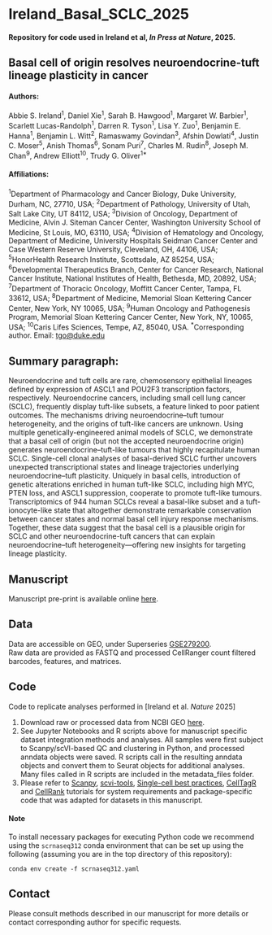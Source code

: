 # Ireland_Basal_SCLC_2025
#### Repository for code used in Ireland et al, _In Press at Nature_, 2025. 

## **Basal cell of origin resolves neuroendocrine-tuft lineage plasticity in cancer**

#### Authors:
Abbie S. Ireland<sup>1</sup>, Daniel Xie<sup>1</sup>, Sarah B. Hawgood<sup>1</sup>,  Margaret W. Barbier<sup>1</sup>, Scarlett Lucas-Randolph<sup>1</sup>, Darren R. Tyson<sup>1</sup>, Lisa Y. Zuo<sup>1</sup>, Benjamin E. Hanna<sup>1</sup>, Benjamin L. Witt<sup>2</sup>, Ramaswamy Govindan<sup>3</sup>, Afshin Dowlati<sup>4</sup>, Justin C. Moser<sup>5</sup>, Anish Thomas<sup>6</sup>, Sonam Puri<sup>7</sup>, Charles M. Rudin<sup>8</sup>, Joseph M. Chan<sup>9</sup>, Andrew Elliott<sup>10</sup>, Trudy G. Oliver<sup>1*</sup>

#### Affiliations:	
<sup>1</sup>Department of Pharmacology and Cancer Biology, Duke University, Durham, NC, 27710, USA;
<sup>2</sup>Department of Pathology, University of Utah, Salt Lake City, UT 84112, USA; 
<sup>3</sup>Division of Oncology, Department of Medicine, Alvin J. Siteman Cancer Center, Washington University School of Medicine, St Louis, MO, 63110, USA;
<sup>4</sup>Division of Hematology and Oncology, Department of Medicine, University Hospitals Seidman Cancer Center and Case Western Reserve University, Cleveland, OH, 44106, USA;
<sup>5</sup>HonorHealth Research Institute, Scottsdale, AZ 85254, USA;
<sup>6</sup>Developmental Therapeutics Branch, Center for Cancer Research, National Cancer Institute, National Institutes of Health, Bethesda, MD, 20892, USA;
<sup>7</sup>Department of Thoracic Oncology, Moffitt Cancer Center, Tampa, FL 33612, USA;
<sup>8</sup>Department of Medicine, Memorial Sloan Kettering Cancer Center, New York, NY 10065, USA;
<sup>9</sup>Human Oncology and Pathogenesis Program, Memorial Sloan Kettering Cancer Center, New York, NY, 10065, USA;
<sup>10</sup>Caris Lifes Sciences, Tempe, AZ, 85040, USA.
<sup>*</sup>Corresponding author. Email: tgo@duke.edu

## Summary paragraph:
Neuroendocrine and tuft cells are rare, chemosensory epithelial lineages defined by expression of ASCL1 and POU2F3 transcription factors, respectively. Neuroendocrine cancers, including small cell lung cancer (SCLC), frequently display tuft-like subsets, a feature linked to poor patient outcomes. The mechanisms driving neuroendocrine–tuft tumour heterogeneity, and the origins of tuft-like cancers are unknown. Using multiple genetically-engineered animal models of SCLC, we demonstrate that a basal cell of origin (but not the accepted neuroendocrine origin) generates neuroendocrine–tuft-like tumours that highly recapitulate human SCLC. Single-cell clonal analyses of basal-derived SCLC further uncovers unexpected transcriptional states and lineage trajectories underlying neuroendocrine–tuft plasticity. Uniquely in basal cells, introduction of genetic alterations enriched in human tuft-like SCLC, including high MYC, PTEN loss, and ASCL1 suppression, cooperate to promote tuft-like tumours. Transcriptomics of 944 human SCLCs reveal a basal-like subset and a tuft-ionocyte-like state that altogether demonstrate remarkable conservation between cancer states and normal basal cell injury response mechanisms. Together, these data suggest that the basal cell is a plausible origin for SCLC and other neuroendocrine-tuft cancers that can explain neuroendocrine–tuft heterogeneity—offering new insights for targeting lineage plasticity.

## Manuscript
Manuscript pre-print is available online [here](https://www.biorxiv.org/content/10.1101/2024.11.13.623500v1).

## Data
Data are accessible on GEO, under Superseries [GSE279200](https://www.ncbi.nlm.nih.gov/geo/query/acc.cgi?acc=GSE279200).  
Raw data are provided as FASTQ and processed CellRanger count filtered barcodes, features, and matrices. 
  
## Code
Code to replicate analyses performed in [Ireland et al. *Nature* 2025]

1. Download raw or processed data from NCBI GEO [here](https://www.ncbi.nlm.nih.gov/geo/query/acc.cgi?acc=GSE279200).
2. See Jupyter Notebooks and R scripts above for manuscript specific dataset integration methods and analyses. All samples were first subject to Scanpy/scVI-based QC and clustering in Python, and processed anndata objects were saved. R scripts call in the resulting anndata objects and convert them to Seurat objects for additional analyses. Many files called in R scripts are included in the metadata_files folder.
3. Please refer to [Scanpy](https://scanpy.readthedocs.io/en/stable/), [scvi-tools](https://docs.scvi-tools.org/en/stable/tutorials/index.html), [Single-cell best practices](https://www.sc-best-practices.org/), [CellTagR](https://github.com/morris-lab/CellTagR) and [CellRank](https://cellrank.readthedocs.io/en/stable/notebooks/tutorials/general/100_getting_started.html) tutorials for system requirements and package-specific code that was adapted for datasets in this manuscript. 

#### Note 
To install necessary packages for executing Python code we recommend using the `scrnaseq312` conda environment that can be set up using the following (assuming you are in the top directory of this repository):

```
conda env create -f scrnaseq312.yaml
```

## Contact
Please consult methods described in our manuscript for more details or contact corresponding author for specific requests.

